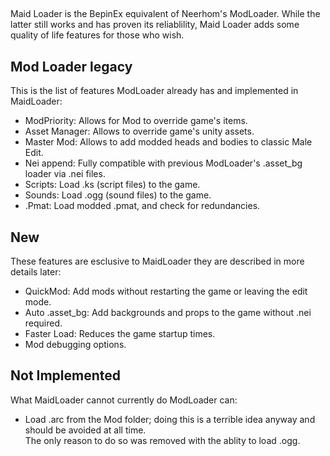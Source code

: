 ##

Maid Loader is the BepinEx equivalent of Neerhom's ModLoader.
While the latter still works and has proven its reliablility, Maid Loader adds some quality of life features for those who wish.

## Mod Loader legacy
This is the list of features ModLoader already has and implemented in MaidLoader:
- ModPriority: Allows for Mod to override game's items.
- Asset Manager: Allows to override game's unity assets.
- Master Mod: Allows to add modded heads and bodies to classic Male Edit.
- Nei append: Fully compatible with previous ModLoader's .asset_bg loader via .nei files.
- Scripts: Load .ks (script files) to the game.
- Sounds: Load .ogg (sound files) to the game.
- .Pmat: Load modded .pmat, and check for redundancies.

## New  
These features are esclusive to MaidLoader they are described in more details later:
- QuickMod: Add mods without restarting the game or leaving the edit mode.
- Auto .asset_bg: Add backgrounds and props to the game without .nei required.
- Faster Load: Reduces the game startup times.
- Mod debugging options.

## Not Implemented
What MaidLoader cannot currently do ModLoader can:
- Load .arc from the Mod folder; doing this is a terrible idea anyway and should be avoided at all time.  
The only reason to do so was removed with the ablity to load .ogg.
